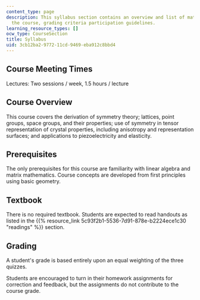 ```yaml
---
content_type: page
description: This syllabus section contains an overview and list of materials for
  the course, grading criteria participation guidelines.
learning_resource_types: []
ocw_type: CourseSection
title: Syllabus
uid: 3cb12ba2-9772-11cd-9469-eba912c8bbd4
---
```


Course Meeting Times
--------------------

Lectures: Two sessions / week, 1.5 hours / lecture

Course Overview
---------------

This course covers the derivation of symmetry theory; lattices, point groups, space groups, and their properties; use of symmetry in tensor representation of crystal properties, including anisotropy and representation surfaces; and applications to piezoelectricity and elasticity.

Prerequisites
-------------

The only prerequisites for this course are familiarity with linear algebra and matrix mathematics. Course concepts are developed from first principles using basic geometry.

Textbook
--------

There is no required textbook. Students are expected to read handouts as listed in the {{% resource_link 5c93f2b1-5536-7d91-878e-b2224ece1c30 "readings" %}} section.

Grading
-------

A student's grade is based entirely upon an equal weighting of the three quizzes.

Students are encouraged to turn in their homework assignments for correction and feedback, but the assignments do not contribute to the course grade.